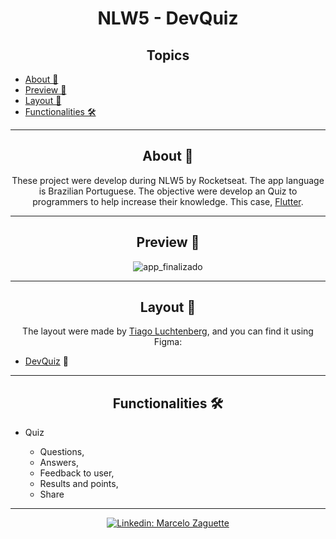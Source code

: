 <h1 align="center">NLW5 - DevQuiz</h1>

<h2 align="center">Topics</h2>

<p>
   
   - [About 📖](#about-)
   - [Preview 📱](#preview-)
   - [Layout 🎨](#layout-)
   - [Functionalities 🛠️](#functionalities-%EF%B8%8F)

</p>

---

<h2 align="center">About 📖</h2>

<p align="center">
   These project were develop during NLW5 by Rocketseat. 
   The app language is Brazilian Portuguese.
   The objective were develop an Quiz to programmers to help increase their knowledge. This case, <a href="https://flutter.dev/">Flutter</a>.
   <br>
</p>

---

<h2 align="center">Preview 📱</h2>

   <div align="center">

   ![app_finalizado](https://user-images.githubusercontent.com/41178325/116305970-de28da00-a77a-11eb-9ab1-a4917bce1d5e.gif)
   
   </div>
   
---

<h2 align="center">Layout 🎨</h2>

   <p align="center">
      The layout were made by <a href="https://instagram.com/tiagoluchtenberg">Tiago Luchtenberg</a>, and you can find it using Figma:
   
   - <a href="https://www.figma.com/file/XaC3pgD1B0iLSWLTsUqxIe/DevQuiz-(Copy)?node-id=0%3A1">DevQuiz</a> 📱
   </p>

---

<h2 align="center">Functionalities 🛠️</h2>

   <p>
   
- Quiz
    - Questions,
    - Answers,
    - Feedback to user,
    - Results and points,
    - Share
  
   </p>

---

<div align = "center">
   <a href="https://www.linkedin.com/in/marcelozaguettejunior/"><img src="https://img.shields.io/badge/-Marcelo%20Zaguette%20Junior-292929?style=flat-square&logo=Linkedin&logoColor=white&link=https://www.linkedin.com/in/marcelozaguettejunior/" alt="Linkedin: Marcelo Zaguette"></a>
</div>
